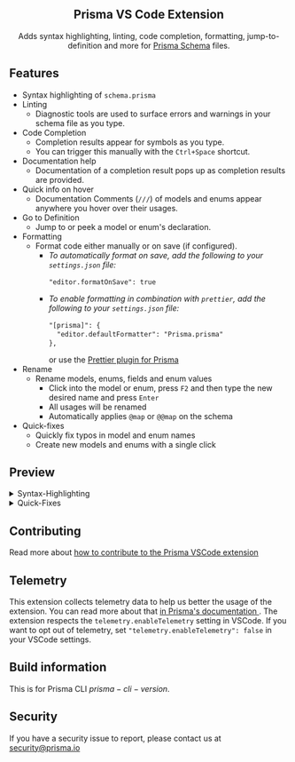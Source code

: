 <h2 align="center">Prisma VS Code Extension</h2>
<div align="center">
  Adds syntax highlighting, linting, code completion, formatting, jump-to-definition and more for <a href="https://www.prisma.io/docs/concepts/components/prisma-schema">Prisma Schema</a> files.
</div>

## Features

- Syntax highlighting of `schema.prisma`
- Linting
  - Diagnostic tools are used to surface errors and warnings in your schema file as you type.
- Code Completion
  - Completion results appear for symbols as you type.
  - You can trigger this manually with the `Ctrl+Space` shortcut.
- Documentation help
  - Documentation of a completion result pops up as completion results are provided.
- Quick info on hover
  - Documentation Comments (`///`) of models and enums appear anywhere you hover over their usages.
- Go to Definition
  - Jump to or peek a model or enum's declaration.
- Formatting
  - Format code either manually or on save (if configured).
    - _To automatically format on save, add the following to your `settings.json` file:_
      ```
      "editor.formatOnSave": true
      ```
    - _To enable formatting in combination with `prettier`, add the following to your `settings.json` file:_
      ```
      "[prisma]": {
        "editor.defaultFormatter": "Prisma.prisma"
      },
      ```
      or use the [Prettier plugin for Prisma](https://github.com/umidbekk/prettier-plugin-prisma)
- Rename
  - Rename models, enums, fields and enum values
    - Click into the model or enum, press `F2` and then type the new desired name and press `Enter`
    - All usages will be renamed
    - Automatically applies `@map` or `@@map` on the schema
- Quick-fixes
  - Quickly fix typos in model and enum names
  - Create new models and enums with a single click

## Preview

<details>
  <summary>Syntax-Highlighting</summary>

![Preview Schema](https://i.imgur.com/W80iRwE.png)

</details>
<details>
  <summary>Quick-Fixes</summary>
  
![Quick Fixes](https://github.com/prisma/language-tools/blob/main/packages/vscode/resources/spellingFix.gif?raw=true)
</details>

## Contributing

Read more about [how to contribute to the Prisma VSCode extension](./packages/vscode/CONTRIBUTING.md)

## Telemetry

This extension collects telemetry data to help us better the usage of the extension. You can read more about that [in Prisma's documentation ](https://www.prisma.io/docs/reference/more/telemetry). The extension respects the `telemetry.enableTelemetry` setting in VSCode. If you want to opt out of telemetry, set `"telemetry.enableTelemetry": false` in your VSCode settings.

## Build information

This is for Prisma CLI $prisma-cli-version$.

## Security

If you have a security issue to report, please contact us at [security@prisma.io](mailto:security@prisma.io?subject=[GitHub]%20Prisma%202%20Security%20Report%20VSCode)
